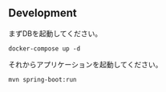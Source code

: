 ## Development

まずDBを起動してください。

    docker-compose up -d

それからアプリケーションを起動してください。

    mvn spring-boot:run
